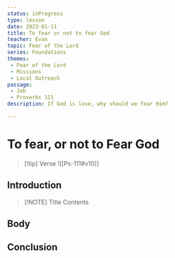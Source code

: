 ```yaml
---
status: inProgress
type: lesson
date: 2023-01-11
title: To fear or not to fear God
teacher: Evan
topic: Fear of the Lord
series: Foundations
themes: 
 - Fear of the Lord
 - Missions
 - Local Outreach
passage: 
 - Job
 - Proverbs 111
description: If God is love, why should we fear Him?

---
```

# To fear, or not to Fear God
> [!tip] Verse
>  ![[Ps-111#v10]]

## Introduction

> [!NOTE] Title
> Contents


## Body


## Conclusion

